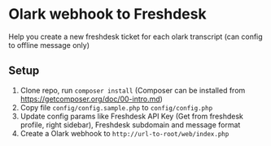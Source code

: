 Olark webhook to Freshdesk
==========================

Help you create a new freshdesk ticket for each olark transcript (can config to offline message only)

## Setup

1. Clone repo, run `composer install` (Composer can be installed from https://getcomposer.org/doc/00-intro.md)
2. Copy file `config/config.sample.php` to `config/config.php`
3. Update config params like Freshdesk API Key (Get from freshdesk profile, right sidebar), Freshdesk subdomain and message format
4. Create a Olark webhook to `http://url-to-root/web/index.php`